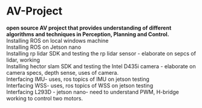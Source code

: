 # AV-Project
**open source AV project that provides understanding of different algorithms and techniques in Perception, Planning and Control.<br />**
Installing ROS on local windows machine <br />
Installing ROS on Jetson nano<br />
Installing rp lidar SDK and testing the rp lidar sensor - elaborate on sepcs of lidar, working<br />
Installing hector slam SDK and testing the Intel D435i camera - elaborate on camera specs, depth sense, uses of camera.<br />
Interfacing IMU- uses, ros topics of IMU on jetson testing<br />
Interfacing WSS- uses, ros topics of WSS on jetson testing<br />
Interfacing L293D - jetson nano- need to understand PWM, H-bridge working to control two motors. <br />
